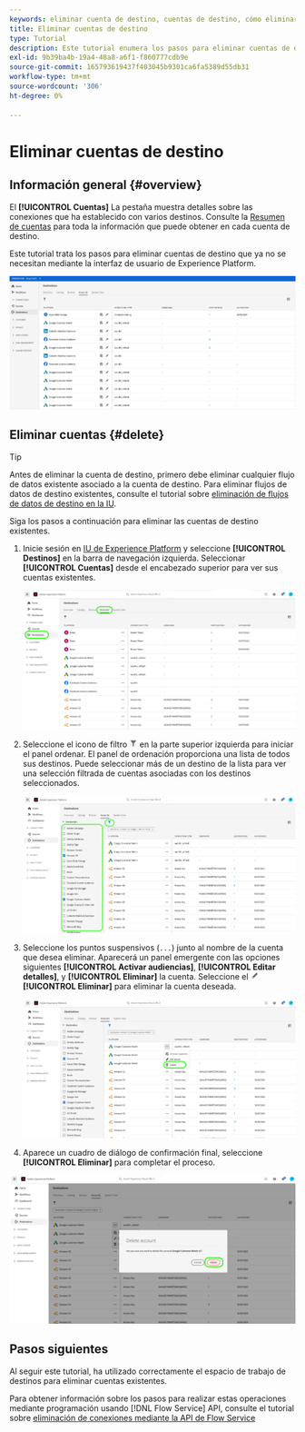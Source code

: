 ```yaml
---
keywords: eliminar cuenta de destino, cuentas de destino, cómo eliminar cuentas
title: Eliminar cuentas de destino
type: Tutorial
description: Este tutorial enumera los pasos para eliminar cuentas de destino en la interfaz de usuario de Adobe Experience Platform
exl-id: 9b39ba4b-19a4-48a8-a6f1-f860777cdb9e
source-git-commit: 165793619437f403045b9301ca6fa5389d55db31
workflow-type: tm+mt
source-wordcount: '306'
ht-degree: 0%

---
```


# Eliminar cuentas de destino

## Información general {#overview}

El **[!UICONTROL Cuentas]** La pestaña muestra detalles sobre las conexiones que ha establecido con varios destinos. Consulte la [Resumen de cuentas](../ui/destinations-workspace.md#accounts) para toda la información que puede obtener en cada cuenta de destino.

Este tutorial trata los pasos para eliminar cuentas de destino que ya no se necesitan mediante la interfaz de usuario de Experience Platform.

![Pestaña Cuentas](../assets/ui/update-accounts/destination-accounts.png)

## Eliminar cuentas {#delete}

>[!TIP]
>
>Antes de eliminar la cuenta de destino, primero debe eliminar cualquier flujo de datos existente asociado a la cuenta de destino. Para eliminar flujos de datos de destino existentes, consulte el tutorial sobre [eliminación de flujos de datos de destino en la IU](./delete-destinations.md).

Siga los pasos a continuación para eliminar las cuentas de destino existentes.

1. Inicie sesión en [IU de Experience Platform](https://platform.adobe.com/) y seleccione **[!UICONTROL Destinos]** en la barra de navegación izquierda. Seleccionar **[!UICONTROL Cuentas]** desde el encabezado superior para ver sus cuentas existentes.

   ![Pestaña Cuentas](../assets/ui/delete-accounts/accounts-tab.png)

2. Seleccione el icono de filtro ![Icono de filtro](../assets/ui/update-accounts/filter.png) en la parte superior izquierda para iniciar el panel ordenar. El panel de ordenación proporciona una lista de todos sus destinos. Puede seleccionar más de un destino de la lista para ver una selección filtrada de cuentas asociadas con los destinos seleccionados.

   ![Filtrar destinos](../assets/ui/delete-accounts/filter-accounts.png)

3. Seleccione los puntos suspensivos (`...`) junto al nombre de la cuenta que desea eliminar. Aparecerá un panel emergente con las opciones siguientes **[!UICONTROL Activar audiencias]**, **[!UICONTROL Editar detalles]**, y **[!UICONTROL Eliminar]** la cuenta. Seleccione el ![Botón Eliminar](../assets/ui/workspace/pencil-icon.png) **[!UICONTROL Eliminar]** para eliminar la cuenta deseada.

   ![Eliminar cuenta de destino](../assets/ui/delete-accounts/delete-accounts.png)

4. Aparece un cuadro de diálogo de confirmación final, seleccione **[!UICONTROL Eliminar]** para completar el proceso.

![Confirmar eliminación de cuenta](../assets/ui/delete-accounts/confirm-account-deletion.png)

## Pasos siguientes

Al seguir este tutorial, ha utilizado correctamente el espacio de trabajo de destinos para eliminar cuentas existentes.

Para obtener información sobre los pasos para realizar estas operaciones mediante programación usando [!DNL Flow Service] API, consulte el tutorial sobre [eliminación de conexiones mediante la API de Flow Service](../api/delete-destination-account.md)
